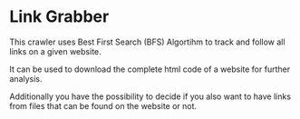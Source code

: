 # Link Grabber

This crawler uses Best First Search (BFS) Algortihm to track and follow all links on a given website.

It can be used to download the complete html code of a website for further analysis.

Additionally you have the possibility to decide if you also want to have links from files that can be found on the website or not.


